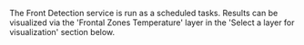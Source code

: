 The Front Detection service is run as a scheduled tasks. Results can be visualized via the 'Frontal Zones Temperature' layer in the 'Select a layer for visualization' section below.
